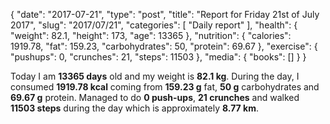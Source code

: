 {
    "date": "2017-07-21",
    "type": "post",
    "title": "Report for Friday 21st of July 2017",
    "slug": "2017\/07\/21",
    "categories": [
        "Daily report"
    ],
    "health": {
        "weight": 82.1,
        "height": 173,
        "age": 13365
    },
    "nutrition": {
        "calories": 1919.78,
        "fat": 159.23,
        "carbohydrates": 50,
        "protein": 69.67
    },
    "exercise": {
        "pushups": 0,
        "crunches": 21,
        "steps": 11503
    },
    "media": {
        "books": []
    }
}

Today I am <strong>13365 days</strong> old and my weight is <strong>82.1 kg</strong>. During the day, I consumed <strong>1919.78 kcal</strong> coming from <strong>159.23 g</strong> fat, <strong>50 g</strong> carbohydrates and <strong>69.67 g</strong> protein. Managed to do <strong>0 push-ups</strong>, <strong>21 crunches</strong> and walked <strong>11503 steps</strong> during the day which is approximately <strong>8.77 km</strong>.